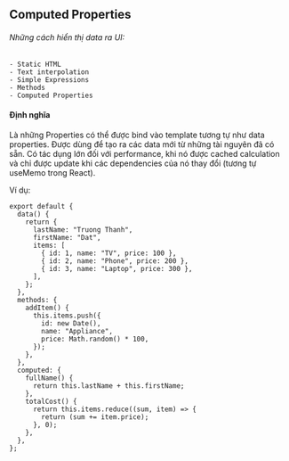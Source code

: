 ## Computed Properties

###### Những cách hiển thị data ra UI:

    - Static HTML
    - Text interpolation
    - Simple Expressions
    - Methods
    - Computed Properties

#### Định nghĩa

Là những Properties có thể được bind vào template tương tự như data properties.
Được dùng để tạo ra các data mới từ những tài nguyên đã có sẵn.
Có tác dụng lớn đối với performance, khi nó được cached calculation và chỉ được update khi các dependencies của nó thay đổi (tương tự useMemo trong React).

Ví dụ:

```
export default {
  data() {
    return {
      lastName: "Truong Thanh",
      firstName: "Dat",
      items: [
        { id: 1, name: "TV", price: 100 },
        { id: 2, name: "Phone", price: 200 },
        { id: 3, name: "Laptop", price: 300 },
      ],
    };
  },
  methods: {
    addItem() {
      this.items.push({
        id: new Date(),
        name: "Appliance",
        price: Math.random() * 100,
      });
    },
  },
  computed: {
    fullName() {
      return this.lastName + this.firstName;
    },
    totalCost() {
      return this.items.reduce((sum, item) => {
        return (sum += item.price);
      }, 0);
    },
  },
};
```
